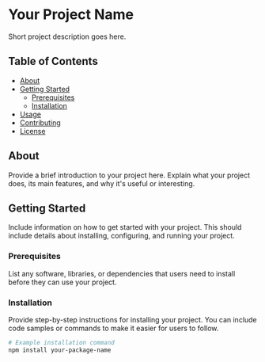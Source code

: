 # Your Project Name

Short project description goes here.

## Table of Contents

- [About](#about)
- [Getting Started](#getting-started)
  - [Prerequisites](#prerequisites)
  - [Installation](#installation)
- [Usage](#usage)
- [Contributing](#contributing)
- [License](#license)

## About

Provide a brief introduction to your project here. Explain what your project does, its main features, and why it's useful or interesting.

## Getting Started

Include information on how to get started with your project. This should include details about installing, configuring, and running your project.

### Prerequisites

List any software, libraries, or dependencies that users need to install before they can use your project.

### Installation

Provide step-by-step instructions for installing your project. You can include code samples or commands to make it easier for users to follow.

```bash
# Example installation command
npm install your-package-name
